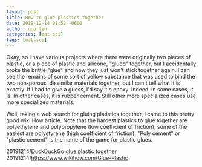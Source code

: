 ```yaml
---
layout: post
title: How to glue plastics together
date: 2019-12-14 01:52 -0600
author: quorten
categories: [mat-sci]
tags: [mat-sci]
---
```


Okay, so I have various projects where there were originally two
pieces of plastic, or a piece of plastic and silicone, "glued"
together, but I accidentally broke the brittle "glue" and now they
just won't stick together again.  I can see the remains of some sort
of yellow substance that was used to bind the two non-porous,
dissimilar materials together, but I can't tell what it is exactly.
If I had to give a guess, I'd say it's epoxy.  Indeed, in some cases,
it is.  In other cases, it is rubber cement.  Still other more
specialized cases use more specialized materials.

Well, taking a web search for gluing platistics together, I came to
this pretty good wiki How article.  Note that the hardest plastics to
glue together are polyethylene and polypropylene (low coefficient of
friction), some of the easiest are polystyrene (high coefficient of
friction).  "Poly cement" or "plastic cement" is the name of the game
for plastic glues.

20191214/DuckDuckGo glue plastic together  
20191214/https://www.wikihow.com/Glue-Plastic

